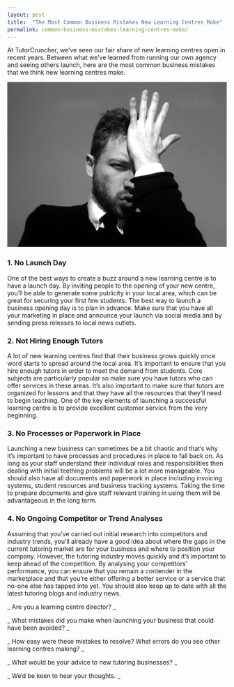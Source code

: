 ```yaml
---
layout: post
title:  "The Most Common Business Mistakes New Learning Centres Make"
permalink: common-business-mistakes-learning-centres-make/
---
```

At TutorCruncher, we’ve seen our fair share of new learning centres open in
recent years. Between what we’ve learned from running our own agency and
seeing others launch, here are the most common business mistakes that we think
new learning centres make.

<div class="img-holder full-width">
   <img src="/img/blogs/Doh.jpg" alt-text="Doh"/>
</div>

### 1\. No Launch Day

One of the best ways to create a buzz around a new learning centre is to have
a launch day. By inviting people to the opening of your new centre, you’ll be
able to generate some publicity in your local area, which can be great for
securing your first few students. The best way to launch a business opening
day is to plan in advance. Make sure that you have all your marketing in place
and announce your launch via social media and by sending press releases to
local news outlets.

### 2\. Not Hiring Enough Tutors

A lot of new learning centres find that their business grows quickly once word
starts to spread around the local area. It’s important to ensure that you hire
enough tutors in order to meet the demand from students. Core subjects are
particularly popular so make sure you have tutors who can offer services in
these areas. It’s also important to make sure that tutors are organized for
lessons and that they have all the resources that they’ll need to begin
teaching. One of the key elements of launching a successful learning centre is
to provide excellent customer service from the very beginning.

### 3\. No Processes or Paperwork in Place

Launching a new business can sometimes be a bit chaotic and that’s why it’s
important to have processes and procedures in place to fall back on. As long
as your staff understand their individual roles and responsibilities then
dealing with initial teething problems will be a lot more manageable. You
should also have all documents and paperwork in place including invoicing
systems, student resources and business tracking systems. Taking the time to
prepare documents and give staff relevant training in using them will be
advantageous in the long term.

### 4\. No Ongoing Competitor or Trend Analyses

Assuming that you’ve carried out initial research into competitors and
industry trends, you’ll already have a good idea about where the gaps in the
current tutoring market are for your business and where to position your
company. However, the tutoring industry moves quickly and it’s important to
keep ahead of the competition. By analysing your competitors’ performance, you
can ensure that you remain a contender in the marketplace and that you’re
either offering a better service or a service that no-one else has tapped into
yet. You should also keep up to date with all the latest tutoring blogs and
industry news.

_ Are you a learning centre director? _

_ What mistakes did you make when launching your business that could have been
avoided? _

_ How easy were these mistakes to resolve? What errors do you see other
learning centres making? _

_ What would be your advice to new tutoring businesses? _

_ We’d be keen to hear your thoughts. _
